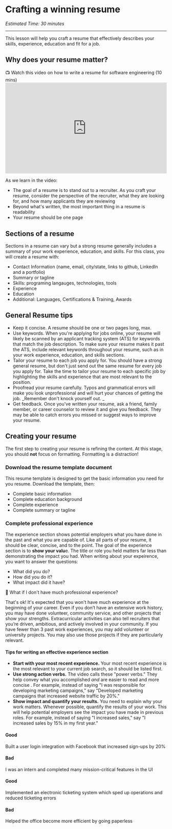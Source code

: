 # Crafting a winning resume
*Estimated Time: 30 minutes*

---

This lesson will help you craft a resume that effectively describes your skills, experience, education and fit for a job. 

## Why does your resume matter?
<aside>
  📺 Watch this video on how to write a resume for software engineering (10 mins)
 </aside>
 
 <div style="position: relative; padding-bottom: 56.25%; height: 0;">
  <iframe width="560" height="315" src="https://www.youtube.com/embed/J5gy9iqjwXM?start=85" title="YouTube video player" frameborder="0" allow="accelerometer; autoplay; clipboard-write; encrypted-media; gyroscope; picture-in-picture; web-share" allowfullscreen style="position: absolute; top: 0; left: 0; width: 100%; height: 100%;"></iframe>
  </div>
 
 As we learn in the video:
 
- The goal of a resume is to stand out to a recruiter. As you craft your resume, consider the perspective of the recruiter, what they are looking for, and how many applicants they are reviewing
- Beyond what's written, the most important thing in a resume is readability
- Your resume should be one page
 
 
## Sections of a resume 

Sections in a resume can vary but a strong resume generally includes a summary of your work experience, education, and skills. For this class, you will create a resume with:

- Contact Information (name, email, city/state, links to github, LinkedIn and a portfolio)
- Summary or tagline
- Skills: programing langauges, technologies, tools
- Experience
- Education
- Additional: Languages, Certifications & Training, Awards


## General Resume tips
- Keep it concise. A resume should be one or two pages long, max.
- Use keywords. When you're applying for jobs online, your resume will likely be scanned by an applicant tracking system (ATS) for keywords that match the job description. To make sure your resume makes it past the ATS, include relevant keywords throughout your resume, such as in your work experience, education, and skills sections.
- Tailor your resume to each job you apply for. You should have a strong general resume, but don't just send out the same resume for every job you apply for. Take the time to tailor your resume to each specific job by highlighting the skills and experience that are most relevant to the position.
- Proofread your resume carefully. Typos and grammatical errors will make you look unprofessional and will hurt your chances of getting the job. _Remember don't knock yourself out. _
- Get feedback. Once you've written your resume, ask a friend, family member, or career counselor to review it and give you feedback. They may be able to catch errors you missed or suggest ways to improve your resume.



## Creating your resume 

The first step to creating your resume is refining the content. At this stage, you should **not** focus on formatting. Formatting is a distraction!

### Download the resume template document 
This resume template is designed to get the basic information you need for you resume. Download the template, then:
- Complete basic information
- Complete education background 
- Complete experience
- Complete summary or tagline


### Complete professional experience

The experience section shows potential employers what you have done in the past and what you are capable of. Like all parts of your resume, it should be clear, concise, and to the point. The goal of the experience section is to **show your valu**e. The title or role you held matters far less than demonstrating the impact you had. When writing about your expeirence, you want to answer the questions:
- What did you do?
- How did you do it?
- What impact did it have?

<aside>
  🤔 What if I don't have much professional experience?
 </aside>
 
That's ok! It's expected that you won't have much experience at the beginning of your career. Even if you don’t have an extensive work history, you may have done volunteer, community service, and other projects that show your strengths. Extracurricular activities can also tell recruiters that you’re driven, ambitious, and actively involved in your community. If you have fewer than 3 past work experiences, you may add volunteer or university projects. You may also use those projects if they are particularly relevant. 


#### Tips for writing an effective experience section


- **Start with your most recent experience.** Your most recent experience is the most relevant to your current job search, so it should be listed first.
- **Use strong action verbs.** The video calls these "power verbs." They help convey what you accomplished _and_ are easier to read and more concise . For example, instead of saying "I was responsible for developing marketing campaigns," say "Developed marketing campaigns that increased website traffic by 20%."
- **Show impact and quantify your results.** You need to explain why your work matters. Whenever possible, quantify the results of your work. This will help potential employers see the impact you have made in previous roles. For example, instead of saying "I increased sales," say "I increased sales by 15% in my first year."



#### Good
Built a user login integration with Facebook that increased sign-ups by 20%

#### Bad
I was an intern and completed many mission-critical features in the UI

#### Good
Implemented an electronic ticketing system which sped up operations and reduced ticketing errors

#### Bad
Helped the office become more efficient by going paperless


 


